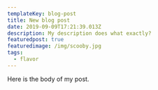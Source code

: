 ```yaml
---
templateKey: blog-post
title: New blog post
date: 2019-09-09T17:21:39.013Z
description: My description does what exactly?
featuredpost: true
featuredimage: /img/scooby.jpg
tags:
  - flavor
---
```

Here is the body of my post.
